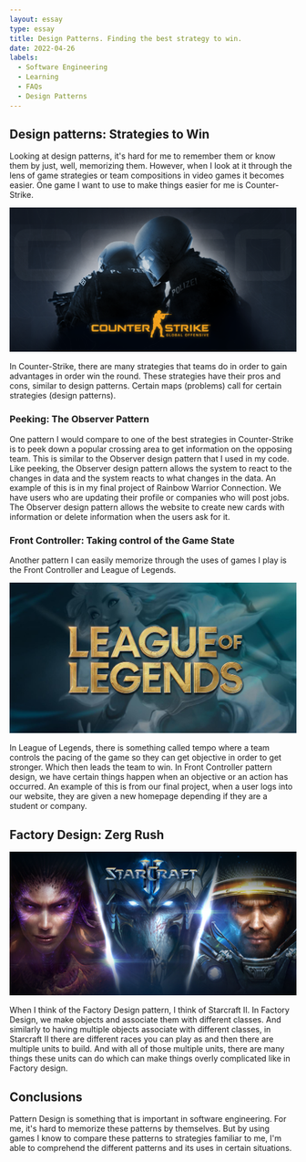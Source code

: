 ```yaml
---
layout: essay
type: essay
title: Design Patterns. Finding the best strategy to win.
date: 2022-04-26
labels:
  - Software Engineering
  - Learning
  - FAQs
  - Design Patterns
---
```


## Design patterns: Strategies to Win

Looking at design patterns, it's hard for me to remember them or know them by just, well, memorizing them. However, when I look at it through the lens of game strategies or team compositions in video games it becomes easier. One game I want to use to make things easier for me is Counter-Strike.

<img class="ui medium center rounded image" src="../images/cs-go.png" alt="csgo WP">

In Counter-Strike, there are many strategies that teams do in order to gain advantages in order win the round. These strategies have their pros and cons, similar to design patterns. Certain maps (problems) call for certain strategies (design patterns).

### Peeking: The Observer Pattern

One pattern I would compare to one of the best strategies in Counter-Strike is to peek down a popular crossing area to get information on the opposing team. This is similar to the Observer design pattern that I used in my code. Like peeking, the Observer design pattern allows the system to react to the changes in data and the system reacts to what changes in the data. An example of this is in my final project of Rainbow Warrior Connection. We have users who are updating their profile or companies who will post jobs. The Observer design pattern allows the website to create new cards with information or delete information when the users ask for it. 

### Front Controller: Taking control of the Game State

Another pattern I can easily memorize through the uses of games I play is the Front Controller and League of Legends.  

<img class="ui medium center floated rounded image" src="../images/League.jpg" alt="LoL WP">  

In League of Legends, there is something called tempo where a team controls the pacing of the game so they can get objective in order to get stronger. Which then leads the team to win. In Front Controller pattern design, we have certain things happen when an objective or an action has occurred. An example of this is from our final project, when a user logs into our website, they are given a new homepage depending if they are a student or company. 

## Factory Design: Zerg Rush
<img class="ui medium middle floated rounded image" src="../images/starcraft2.jpg" alt="SC2 WP">  

When I think of the Factory Design pattern, I think of Starcraft II. In Factory Design, we make objects and associate them with different classes. And similarly to having multiple objects associate with different classes, in Starcraft II there are different races you can play as and then there are multiple units to build. And with all of those multiple units, there are many things these units can do which can make things overly complicated like in Factory design. 

## Conclusions

Pattern Design is something that is important in software engineering. For me, it's hard to memorize these patterns by themselves. But by using games I know to compare these patterns to strategies familiar to me, I'm able to comprehend the different patterns and its uses in certain situations. 

